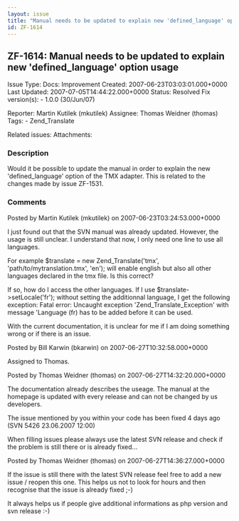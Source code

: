 ```yaml
---
layout: issue
title: "Manual needs to be updated to explain new 'defined_language' option usage"
id: ZF-1614
---
```


ZF-1614: Manual needs to be updated to explain new 'defined\_language' option usage
-----------------------------------------------------------------------------------

 Issue Type: Docs: Improvement Created: 2007-06-23T03:03:01.000+0000 Last Updated: 2007-07-05T14:44:22.000+0000 Status: Resolved Fix version(s): - 1.0.0 (30/Jun/07)
 
 Reporter:  Martin Kutilek (mkutilek)  Assignee:  Thomas Weidner (thomas)  Tags: - Zend\_Translate
 
 Related issues: 
 Attachments: 
### Description

Would it be possible to update the manual in order to explain the new 'defined\_language' option of the TMX adapter. This is related to the changes made by issue ZF-1531.

 

 

### Comments

Posted by Martin Kutilek (mkutilek) on 2007-06-23T03:24:53.000+0000

I just found out that the SVN manual was already updated. However, the usage is still unclear. I understand that now, I only need one line to use all languages.

For example $translate = new Zend\_Translate('tmx', 'path/to/mytranslation.tmx', 'en'); will enable english but also all other languages declared in the tmx file. Is this correct?

If so, how do I access the other languages. If I use $translate->setLocale('fr'); without setting the additionnal language, I get the following exception: Fatal error: Uncaught exception 'Zend\_Translate\_Exception' with message 'Language (fr) has to be added before it can be used.

With the current documentation, it is unclear for me if I am doing something wrong or if there is an issue.

 

 

Posted by Bill Karwin (bkarwin) on 2007-06-27T10:32:58.000+0000

Assigned to Thomas.

 

 

Posted by Thomas Weidner (thomas) on 2007-06-27T14:32:20.000+0000

The documentation already describes the useage. The manual at the homepage is updated with every release and can not be changed by us developers.

The issue mentioned by you within your code has been fixed 4 days ago (SVN 5426 23.06.2007 12:00)

When filling issues please always use the latest SVN release and check if the problem is still there or is already fixed...

 

 

Posted by Thomas Weidner (thomas) on 2007-06-27T14:36:27.000+0000

If the issue is still there with the latest SVN release feel free to add a new issue / reopen this one. This helps us not to look for hours and then recognise that the issue is already fixed ;-)

It always helps us if people give additional informations as php version and svn release :-)

 

 